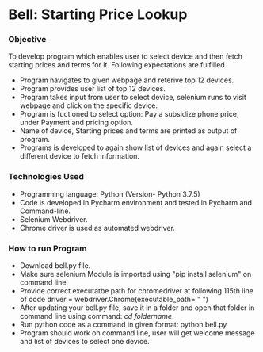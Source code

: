 # Bell: Starting Price Lookup
### Objective
To develop program which enables user to select device and then fetch starting prices and terms for it. Following expectations are fulfilled. 
- Program navigates to given webpage and reterive top 12 devices. 
- Program provides user list of top 12 devices. 
- Program takes input from user to select device, selenium runs to visit webpage and click on the specific device. 
- Program is fuctioned to select option: Pay a subsidize phone price, under Payment and pricing option. 
- Name of device, Starting prices and terms are printed as output of program. 
- Programs is developed to again show list of devices and again select a different device to fetch information. 

### Technologies Used
- Programming language: Python (Version- Python 3.7.5)
- Code is developed in Pycharm environment and tested in Pycharm and Command-line. 
- Selenium Webdriver. 
- Chrome driver is used as automated webdriver. 

### How to run Program 
- Download bell.py file. 
- Make sure selenium Module is imported using "pip install selenium" on command line. 
- Provide correct executatbe path for chromedriver at following 115th line of code
  driver = webdriver.Chrome(executable_path= "    ")
- After updating your bell.py file, save it in a folder and open that folder in command line using command: *cd foldername*.
- Run python code as a command in given format: python bell.py
- Program should work on command line, user will get welcome message and list of devices to select one device. 
